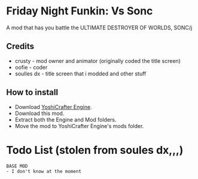 # Friday Night Funkin: Vs Sonc

A mod that has you battle the ULTIMATE DESTROYER OF WORLDS, SONC/j

## Credits
* crusty - mod owner and animator (originally coded the title screen)
* oofie - coder
* soulles dx - title screen that i modded and other stuff

## How to install
* Download [YoshiCrafter Engine](yoshiCrafter29/YoshiCrafterEngine).
* Download this mod.
* Extract both the Engine and Mod folders.
* Move the mod to YoshiCrafter Engine's mods folder.

# Todo List (stolen from soules dx,,,)

    BASE MOD
    - I don't know at the moment









